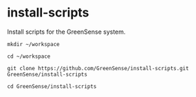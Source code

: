 # install-scripts
Install scripts for the GreenSense system.

```
mkdir ~/workspace

cd ~/workspace

git clone https://github.com/GreenSense/install-scripts.git GreenSense/install-scripts

cd GreenSense/install-scripts
```
